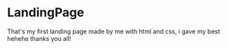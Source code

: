 # LandingPage

That's my first landing page made by me
with html and css, i gave my best hehehe
thanks you all!

